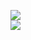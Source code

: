 [![](https://img.shields.io/badge/Made%20With-Github%20Spray-lightgrey.svg?style=for-the-badge&logo=github)](https://github.com/Annihil/github-spray#30384)  
[![](https://i.imgur.com/2DrTn0Z.gif)](https://github.com/Annihil/github-spray)